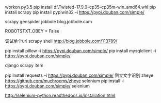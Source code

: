 workon py3.5
pip install d:\Twisted-17.9.0-cp35-cp35m-win_amd64.whl
pip install  scrapy
pip install pypiwin32 -i https://pypi.douban.com/simple/

scrapy genspider jobbole blog.jobbole.com

ROBOTSTXT_OBEY = False

调试单个url
scrapy shell http://blog.jobbole.com/113789/

pip install pillow -i https://pypi.douban.com/simple/
pip install mysqlclient -i https://pypi.douban.com/simple/

django scrapy item


pip install requests -i https://pypi.douban.com/simple/
倒立文字识别
zheye
https://github.com/muchrooms/zheye
selenium
pip install -i https://pypi.douban.com/simple/ selenium

http://selenium-python.readthedocs.io/installation.html
